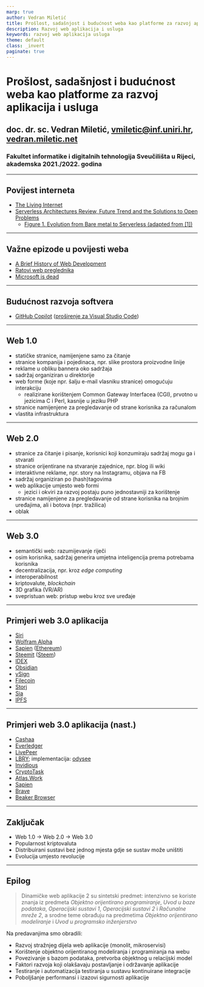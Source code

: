 ```yaml
---
marp: true
author: Vedran Miletić
title: Prošlost, sadašnjost i budućnost weba kao platforme za razvoj aplikacija i usluga
description: Razvoj web aplikacija i usluga
keywords: razvoj web aplikacija usluga
theme: default
class: _invert
paginate: true
---
```


# Prošlost, sadašnjost i budućnost weba kao platforme za razvoj aplikacija i usluga

## doc. dr. sc. Vedran Miletić, <vmiletic@inf.uniri.hr>, [vedran.miletic.net](https://vedran.miletic.net/)

### Fakultet informatike i digitalnih tehnologija Sveučilišta u Rijeci, akademska 2021./2022. godina

---

## Povijest interneta

- [The Living Internet](https://www.livinginternet.com/)
- [Serverless Architectures Review, Future Trend and the Solutions to Open Problems](http://pubs.sciepub.com/ajse/6/1/1/index.html)
    - [Figure 1. Evolution from Bare metal to Serverless (adapted from \[1\])](http://pubs.sciepub.com/ajse/6/1/1/bigimage/fig1.png)

---

## Važne epizode u povijesti weba

- [A Brief History of Web Development](https://devdojo.com/tnylea/a-brief-history-of-web-development)
- [Ratovi web preglednika](https://youtu.be/pz73gD1H-s4)
- [Microsoft is dead](http://www.paulgraham.com/microsoft.html)

---

## Budućnost razvoja softvera

- [GitHub Copilot](https://github.com/features/copilot/) ([proširenje za Visual Studio Code](https://marketplace.visualstudio.com/items?itemName=GitHub.copilot))

---

## Web 1.0

- statičke stranice, namijenjene samo za čitanje
- stranice kompanija i pojedinaca, npr. slike prostora proizvodne linije
- reklame u obliku bannera oko sadržaja
- sadržaj organiziran u direktorije
- web forme (koje npr. šalju e-mail vlasniku stranice) omogućuju interakciju
    - realizirane korištenjem Common Gateway Interfacea (CGI), prvotno u jezicima C i Perl, kasnije u jeziku PHP
- stranice namijenjene za pregledavanje od strane korisnika za računalom
- vlastita infrastruktura

---

## Web 2.0

- stranice za čitanje i pisanje, korisnici koji konzumiraju sadržaj mogu ga i stvarati
- stranice orijentirane na stvaranje zajednice, npr. blog ili wiki
- interaktivne reklame, npr. story na Instagramu, objava na FB
- sadržaj organiziran po (hash)tagovima
- web aplikacije umjesto web formi
    - jezici i okviri za razvoj postaju puno jednostavniji za korištenje
- stranice namijenjene za pregledavanje od strane korisnika na brojnim uređajima, ali i botova (npr. tražilica)
- oblak

---

## Web 3.0

- semantički web: razumijevanje riječi
- osim korisnika, sadržaj generira umjetna inteligencija prema potrebama korisnika
- decentralizacija, npr. kroz *edge computing*
- interoperabilnost
- kriptovalute, *blockchain*
- 3D grafika (VR/AR)
- svepristuan web: pristup webu kroz sve uređaje

---

## Primjeri web 3.0 aplikacija

- [Siri](https://www.apple.com/siri/)
- [Wolfram Alpha](https://www.wolframalpha.com/)
- [Sapien](https://www.sapien.network/) ([Ethereum](https://ethereum.org/))
- [Steemit](https://steemit.com/) ([Steem](https://steem.com/))
- [IDEX](https://idex.io/)
- [Obsidian](https://obsidian.md/)
- [ySign](https://ysign.app/)
- [Filecoin](https://filecoin.io/)
- [Storj](https://www.storj.io/)
- [Sia](https://sia.tech/)
- [IPFS](https://ipfs.io/)

---

## Primjeri web 3.0 aplikacija (nast.)

- [Cashaa](https://cashaa.com/)
- [Everledger](https://everledger.io/)
- [LivePeer](https://livepeer.com/)
- [LBRY](https://lbry.com/); implementacija: [odysee](https://odysee.com/)
- [Invidious](https://invidious.io/)
- [CryptoTask](https://www.cryptotask.org/)
- [Atlas.Work](https://www.atlas.work/)
- [Sapien](https://www.sapien.network/)
- [Brave](https://brave.com/)
- [Beaker Browser](https://beakerbrowser.com/)

---

## Zaključak

- Web 1.0 -> Web 2.0 -> Web 3.0
- Popularnost kriptovaluta
- Distribuirani sustavi bez jednog mjesta gdje se sustav može uništiti
- Evolucija umjesto revolucije

---

## Epilog

> Dinamičke web aplikacije 2 su sintetski predmet: intenzivno se koriste znanja iz predmeta *Objektno orijentirano programiranje*, *Uvod u baze podataka*, *Operacijski sustavi 1*, *Operacijski sustavi 2* i *Računalne mreže 2*, a srodne teme obrađuju na predmetima *Objektno orijentirano modeliranje* i *Uvod u programsko inženjerstvo*

Na predavanjima smo obradili:

- Razvoj stražnjeg dijela web aplikacije (monolit, mikroservisi)
- Korištenje objektno orijentiranog modeliranja i programiranja na webu
- Povezivanje s bazom podataka, pretvorba objektnog u relacijski model
- Faktori razvoja koji olakšavaju postavljanje i održavanje aplikacije
- Testiranje i automatizacija testiranja u sustavu kontinuirane integracije
- Poboljšanje performansi i izazovi sigurnosti aplikacije
